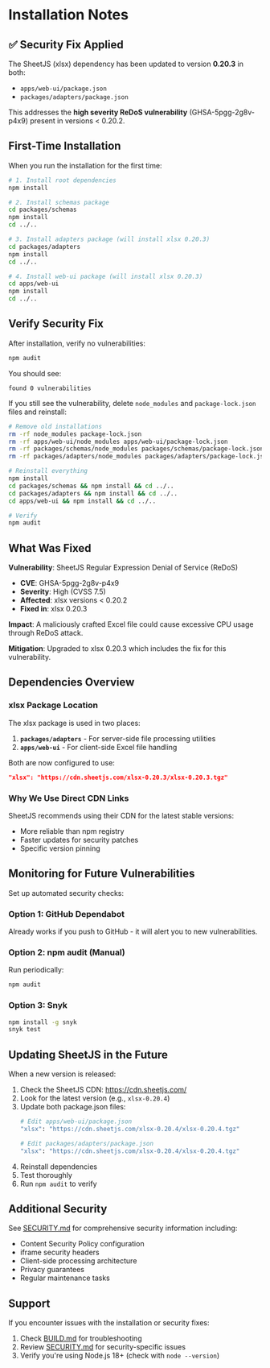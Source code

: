 # Installation Notes

## ✅ Security Fix Applied

The SheetJS (xlsx) dependency has been updated to version **0.20.3** in both:
- `apps/web-ui/package.json`
- `packages/adapters/package.json`

This addresses the **high severity ReDoS vulnerability** (GHSA-5pgg-2g8v-p4x9) present in versions < 0.20.2.

## First-Time Installation

When you run the installation for the first time:

```bash
# 1. Install root dependencies
npm install

# 2. Install schemas package
cd packages/schemas
npm install
cd ../..

# 3. Install adapters package (will install xlsx 0.20.3)
cd packages/adapters
npm install
cd ../..

# 4. Install web-ui package (will install xlsx 0.20.3)
cd apps/web-ui
npm install
cd ../..
```

## Verify Security Fix

After installation, verify no vulnerabilities:

```bash
npm audit
```

You should see:
```
found 0 vulnerabilities
```

If you still see the vulnerability, delete `node_modules` and `package-lock.json` files and reinstall:

```bash
# Remove old installations
rm -rf node_modules package-lock.json
rm -rf apps/web-ui/node_modules apps/web-ui/package-lock.json
rm -rf packages/schemas/node_modules packages/schemas/package-lock.json
rm -rf packages/adapters/node_modules packages/adapters/package-lock.json

# Reinstall everything
npm install
cd packages/schemas && npm install && cd ../..
cd packages/adapters && npm install && cd ../..
cd apps/web-ui && npm install && cd ../..

# Verify
npm audit
```

## What Was Fixed

**Vulnerability**: SheetJS Regular Expression Denial of Service (ReDoS)
- **CVE**: GHSA-5pgg-2g8v-p4x9
- **Severity**: High (CVSS 7.5)
- **Affected**: xlsx versions < 0.20.2
- **Fixed in**: xlsx 0.20.3

**Impact**: A maliciously crafted Excel file could cause excessive CPU usage through ReDoS attack.

**Mitigation**: Upgraded to xlsx 0.20.3 which includes the fix for this vulnerability.

## Dependencies Overview

### xlsx Package Location

The xlsx package is used in two places:
1. **`packages/adapters`** - For server-side file processing utilities
2. **`apps/web-ui`** - For client-side Excel file handling

Both are now configured to use:
```json
"xlsx": "https://cdn.sheetjs.com/xlsx-0.20.3/xlsx-0.20.3.tgz"
```

### Why We Use Direct CDN Links

SheetJS recommends using their CDN for the latest stable versions:
- More reliable than npm registry
- Faster updates for security patches
- Specific version pinning

## Monitoring for Future Vulnerabilities

Set up automated security checks:

### Option 1: GitHub Dependabot
Already works if you push to GitHub - it will alert you to new vulnerabilities.

### Option 2: npm audit (Manual)
Run periodically:
```bash
npm audit
```

### Option 3: Snyk
```bash
npm install -g snyk
snyk test
```

## Updating SheetJS in the Future

When a new version is released:

1. Check the SheetJS CDN: https://cdn.sheetjs.com/
2. Look for the latest version (e.g., `xlsx-0.20.4`)
3. Update both package.json files:
   ```bash
   # Edit apps/web-ui/package.json
   "xlsx": "https://cdn.sheetjs.com/xlsx-0.20.4/xlsx-0.20.4.tgz"

   # Edit packages/adapters/package.json
   "xlsx": "https://cdn.sheetjs.com/xlsx-0.20.4/xlsx-0.20.4.tgz"
   ```
4. Reinstall dependencies
5. Test thoroughly
6. Run `npm audit` to verify

## Additional Security

See [SECURITY.md](SECURITY.md) for comprehensive security information including:
- Content Security Policy configuration
- iframe security headers
- Client-side processing architecture
- Privacy guarantees
- Regular maintenance tasks

## Support

If you encounter issues with the installation or security fixes:
1. Check [BUILD.md](BUILD.md) for troubleshooting
2. Review [SECURITY.md](SECURITY.md) for security-specific issues
3. Verify you're using Node.js 18+ (check with `node --version`)
